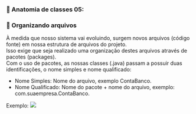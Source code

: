 ### 📌 Anatomia de classes 05:

### 🔗 Organizando arquivos

À medida que nosso sistema vai evoluindo, surgem novos arquivos (código fonte) em nossa estrutura de arquivos do projeto. <br>Isso exige que seja realizado uma organização destes arquivos através de pacotes (packages).<br>
Com o uso de pacotes, as nossas classes (.java) passam a possuir duas identificações, o nome simples e nome qualificado:<br>
* Nome Simples: Nome do arquivo, exemplo ContaBanco.
* Nome Qualificado: Nome do pacote + nome do arquivo, exemplo: com.suaempresa.ContaBanco.<br>

Exemplo:
<img src="https://3025166959-files.gitbook.io/~/files/v0/b/gitbook-x-prod.appspot.com/o/spaces%2FjFR9F4NToQ6FD39fU3wC%2Fuploads%2Fgit-blob-0e8fc13c780314b11e9dde37119c40cfa8817b48%2Fimage%20(2)%20(1).png?alt=media"></img>


